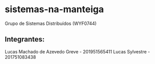 # sistemas-na-manteiga

Grupo de Sistemas Distribuídos (WYF0744)

## Integrantes:
Lucas Machado de Azevedo Greve - 201951565411
Lucas Sylvestre - 201751083438
